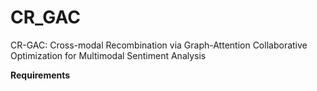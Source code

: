 # CR_GAC
CR-GAC: Cross-modal Recombination via Graph-Attention Collaborative Optimization for Multimodal Sentiment Analysis

**Requirements**

